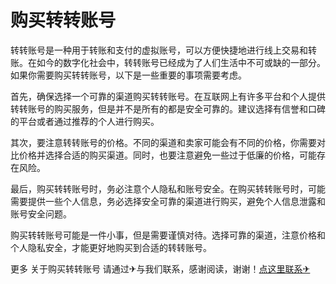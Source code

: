 # 购买转转账号

转转账号是一种用于转账和支付的虚拟账号，可以方便快捷地进行线上交易和转账。在如今的数字化社会中，转转账号已经成为了人们生活中不可或缺的一部分。如果你需要购买转转账号，以下是一些重要的事项需要考虑。

首先，确保选择一个可靠的渠道购买转转账号。在互联网上有许多平台和个人提供转转账号的购买服务，但是并不是所有的都是安全可靠的。建议选择有信誉和口碑的平台或者通过推荐的个人进行购买。

其次，要注意转转账号的价格。不同的渠道和卖家可能会有不同的价格，你需要对比价格并选择合适的购买渠道。同时，也要注意避免一些过于低廉的价格，可能存在风险。

最后，购买转转账号时，务必注意个人隐私和账号安全。在购买转转账号时，可能需要提供一些个人信息，务必选择安全可靠的渠道进行购买，避免个人信息泄露和账号安全问题。

购买转转账号可能是一件小事，但是需要谨慎对待。选择可靠的渠道，注意价格和个人隐私安全，才能更好地购买到合适的转转账号。

更多 关于购买转转账号 请通过✈与我们联系，感谢阅读，谢谢！[点这里联系✈](https://acc.k02.cc)